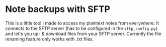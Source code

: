 # Note backups with SFTP

This is a little tool I made to access my plaintext notes from everywhere. It connects to the SFTP server (has to be configured in the ```sftp_config.py```) and let's you up- & download files from your SFTP server. 
Currently the file renaming feature only works with .txt files. 
